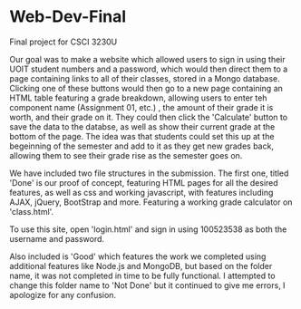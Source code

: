 # Web-Dev-Final
Final project for CSCI 3230U

Our goal was to make a website which allowed users to sign in using their UOIT student numbers
and a password, which would then direct them to a page containing links to all of their classes,
stored in a Mongo database. Clicking one of these buttons would then go to a new page containing
an HTML table featuring a grade breakdown, allowing users to enter teh component name (Assignment 01, etc.)
, the amount of their grade it is worth, and their grade on it. They could then click the 'Calculate'
button to save the data to the databse, as well as show their current grade at the bottom of the page.
The idea was that students could set this up at the begeinning of the semester and add to it as they
get new grades back, allowing them to see their grade rise as the semester goes on.

We have included two file structures in the submission. The first one, titled 'Done' is our proof of concept,
featuring HTML pages for all the desired features, as well as css and working javascript, with features
including AJAX, jQuery, BootStrap and more. Featuring a working grade calculator on 'class.html'.

To use this site, open 'login.html' and sign in using 100523538 as both the username and password. 

Also included is 'Good' which features the work we completed using additional features like Node.js
and MongoDB, but based on the folder name, it was not completed in time to be fully functional.
I attempted to change this folder name to 'Not Done' but it continued to give me errors, I apologize for any confusion.
